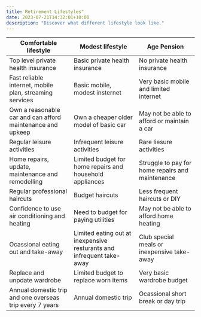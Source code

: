 ```yaml
---
title: Retirement Lifestyles"
date: 2023-07-21T14:32:01+10:00
description: "Discover what different lifestyle look like."
---
```


| Comfortable lifestyle | Modest lifestyle | Age Pension |
| --- | --- | --- |
| Top level private health insurance | Basic private health insurance | No private health insurance |
| Fast reliable internet, mobile plan, streaming services | Basic mobile, modest insternet | Very basic mobile and limited internet |
| Own a reasonable car and can afford maintenance and upkeep | Own a cheaper older model of basic car | May not be able to afford or maintain a car |
| Regular leisure activities | Infrequent leisure activities | Rare liesure activities | 
| Home repairs, update, maintenance and remodelling | Limited budget for home repairs and household appliances | Struggle to pay for home repairs and maintenance |
| Regular professional haircuts | Budget haircuts | Less frequent haircuts or DIY |
| Confidence to use air conditioning and heating | Need to budget for paying utilities | May not be able to afford home heating |
| Ocassional eating out and take-away | Limited eating out at inexpensive resturants and infrequent take-away | Club special meals or inexpensive take-away |
| Replace and unpdate wardrobe | Limited budget to replace worn items | Very basic wardrobe budget |
| Annual domestic trip and one overseas trip every 7 years | Annual domestic trip | Ocassional short break or day trip |